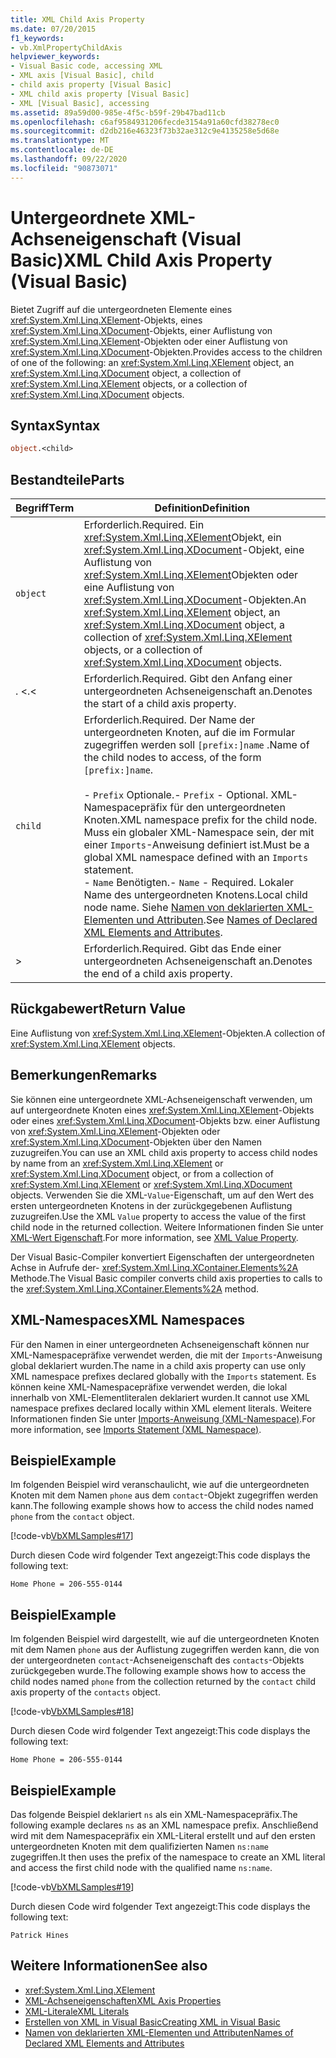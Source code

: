 ```yaml
---
title: XML Child Axis Property
ms.date: 07/20/2015
f1_keywords:
- vb.XmlPropertyChildAxis
helpviewer_keywords:
- Visual Basic code, accessing XML
- XML axis [Visual Basic], child
- child axis property [Visual Basic]
- XML child axis property [Visual Basic]
- XML [Visual Basic], accessing
ms.assetid: 89a59d00-985e-4f5c-b59f-29b47bad11cb
ms.openlocfilehash: c6af9584931206fecde3154a91a60cfd38278ec0
ms.sourcegitcommit: d2db216e46323f73b32ae312c9e4135258e5d68e
ms.translationtype: MT
ms.contentlocale: de-DE
ms.lasthandoff: 09/22/2020
ms.locfileid: "90873071"
---
```

# <a name="xml-child-axis-property-visual-basic"></a><span data-ttu-id="56c6c-102">Untergeordnete XML-Achseneigenschaft (Visual Basic)</span><span class="sxs-lookup"><span data-stu-id="56c6c-102">XML Child Axis Property (Visual Basic)</span></span>

<span data-ttu-id="56c6c-103">Bietet Zugriff auf die untergeordneten Elemente eines <xref:System.Xml.Linq.XElement>-Objekts, eines <xref:System.Xml.Linq.XDocument>-Objekts, einer Auflistung von <xref:System.Xml.Linq.XElement>-Objekten oder einer Auflistung von <xref:System.Xml.Linq.XDocument>-Objekten.</span><span class="sxs-lookup"><span data-stu-id="56c6c-103">Provides access to the children of one of the following: an <xref:System.Xml.Linq.XElement> object, an <xref:System.Xml.Linq.XDocument> object, a collection of <xref:System.Xml.Linq.XElement> objects, or a collection of <xref:System.Xml.Linq.XDocument> objects.</span></span>  
  
## <a name="syntax"></a><span data-ttu-id="56c6c-104">Syntax</span><span class="sxs-lookup"><span data-stu-id="56c6c-104">Syntax</span></span>  
  
```vb  
object.<child>  
```  
  
## <a name="parts"></a><span data-ttu-id="56c6c-105">Bestandteile</span><span class="sxs-lookup"><span data-stu-id="56c6c-105">Parts</span></span>  
  
|<span data-ttu-id="56c6c-106">Begriff</span><span class="sxs-lookup"><span data-stu-id="56c6c-106">Term</span></span>|<span data-ttu-id="56c6c-107">Definition</span><span class="sxs-lookup"><span data-stu-id="56c6c-107">Definition</span></span>|  
|---|---|  
|`object`|<span data-ttu-id="56c6c-108">Erforderlich.</span><span class="sxs-lookup"><span data-stu-id="56c6c-108">Required.</span></span> <span data-ttu-id="56c6c-109">Ein <xref:System.Xml.Linq.XElement>Objekt, ein <xref:System.Xml.Linq.XDocument>-Objekt, eine Auflistung von <xref:System.Xml.Linq.XElement>Objekten oder eine Auflistung von <xref:System.Xml.Linq.XDocument>-Objekten.</span><span class="sxs-lookup"><span data-stu-id="56c6c-109">An <xref:System.Xml.Linq.XElement> object, an <xref:System.Xml.Linq.XDocument> object, a collection of <xref:System.Xml.Linq.XElement> objects, or a collection of <xref:System.Xml.Linq.XDocument> objects.</span></span>|  
|<span data-ttu-id="56c6c-110">. <</span><span class="sxs-lookup"><span data-stu-id="56c6c-110">.<</span></span>|<span data-ttu-id="56c6c-111">Erforderlich.</span><span class="sxs-lookup"><span data-stu-id="56c6c-111">Required.</span></span> <span data-ttu-id="56c6c-112">Gibt den Anfang einer untergeordneten Achseneigenschaft an.</span><span class="sxs-lookup"><span data-stu-id="56c6c-112">Denotes the start of a child axis property.</span></span>|  
|`child`|<span data-ttu-id="56c6c-113">Erforderlich.</span><span class="sxs-lookup"><span data-stu-id="56c6c-113">Required.</span></span> <span data-ttu-id="56c6c-114">Der Name der untergeordneten Knoten, auf die im Formular zugegriffen werden soll `[prefix:]name` .</span><span class="sxs-lookup"><span data-stu-id="56c6c-114">Name of the child nodes to access, of the form `[prefix:]name`.</span></span><br /><br /> <span data-ttu-id="56c6c-115">-   `Prefix` Optionale.</span><span class="sxs-lookup"><span data-stu-id="56c6c-115">-   `Prefix` - Optional.</span></span> <span data-ttu-id="56c6c-116"> XML-Namespacepräfix für den untergeordneten Knoten.</span><span class="sxs-lookup"><span data-stu-id="56c6c-116">XML namespace prefix for the child node.</span></span> <span data-ttu-id="56c6c-117">Muss ein globaler XML-Namespace sein, der mit einer `Imports`-Anweisung definiert ist.</span><span class="sxs-lookup"><span data-stu-id="56c6c-117">Must be a global XML namespace defined with an `Imports` statement.</span></span><br /><span data-ttu-id="56c6c-118">-   `Name` Benötigten.</span><span class="sxs-lookup"><span data-stu-id="56c6c-118">-   `Name` - Required.</span></span> <span data-ttu-id="56c6c-119">Lokaler Name des untergeordneten Knotens.</span><span class="sxs-lookup"><span data-stu-id="56c6c-119">Local child node name.</span></span> <span data-ttu-id="56c6c-120">Siehe [Namen von deklarierten XML-Elementen und Attributen](../../programming-guide/language-features/xml/names-of-declared-xml-elements-and-attributes.md).</span><span class="sxs-lookup"><span data-stu-id="56c6c-120">See [Names of Declared XML Elements and Attributes](../../programming-guide/language-features/xml/names-of-declared-xml-elements-and-attributes.md).</span></span>|  
|>|<span data-ttu-id="56c6c-121">Erforderlich.</span><span class="sxs-lookup"><span data-stu-id="56c6c-121">Required.</span></span> <span data-ttu-id="56c6c-122">Gibt das Ende einer untergeordneten Achseneigenschaft an.</span><span class="sxs-lookup"><span data-stu-id="56c6c-122">Denotes the end of a child axis property.</span></span>|  
  
## <a name="return-value"></a><span data-ttu-id="56c6c-123">Rückgabewert</span><span class="sxs-lookup"><span data-stu-id="56c6c-123">Return Value</span></span>  

 <span data-ttu-id="56c6c-124">Eine Auflistung von <xref:System.Xml.Linq.XElement>-Objekten.</span><span class="sxs-lookup"><span data-stu-id="56c6c-124">A collection of <xref:System.Xml.Linq.XElement> objects.</span></span>  
  
## <a name="remarks"></a><span data-ttu-id="56c6c-125">Bemerkungen</span><span class="sxs-lookup"><span data-stu-id="56c6c-125">Remarks</span></span>  

 <span data-ttu-id="56c6c-126">Sie können eine untergeordnete XML-Achseneigenschaft verwenden, um auf untergeordnete Knoten eines <xref:System.Xml.Linq.XElement>-Objekts oder eines <xref:System.Xml.Linq.XDocument>-Objekts bzw. einer Auflistung von <xref:System.Xml.Linq.XElement>-Objekten oder <xref:System.Xml.Linq.XDocument>-Objekten über den Namen zuzugreifen.</span><span class="sxs-lookup"><span data-stu-id="56c6c-126">You can use an XML child axis property to access child nodes by name from an <xref:System.Xml.Linq.XElement> or <xref:System.Xml.Linq.XDocument> object, or from a collection of <xref:System.Xml.Linq.XElement> or <xref:System.Xml.Linq.XDocument> objects.</span></span> <span data-ttu-id="56c6c-127">Verwenden Sie die XML-`Value`-Eigenschaft, um auf den Wert des ersten untergeordneten Knotens in der zurückgegebenen Auflistung zuzugreifen.</span><span class="sxs-lookup"><span data-stu-id="56c6c-127">Use the XML `Value` property to access the value of the first child node in the returned collection.</span></span> <span data-ttu-id="56c6c-128">Weitere Informationen finden Sie unter [XML-Wert Eigenschaft](xml-value-property.md).</span><span class="sxs-lookup"><span data-stu-id="56c6c-128">For more information, see [XML Value Property](xml-value-property.md).</span></span>  
  
 <span data-ttu-id="56c6c-129">Der Visual Basic-Compiler konvertiert Eigenschaften der untergeordneten Achse in Aufrufe der- <xref:System.Xml.Linq.XContainer.Elements%2A> Methode.</span><span class="sxs-lookup"><span data-stu-id="56c6c-129">The Visual Basic compiler converts child axis properties to calls to the <xref:System.Xml.Linq.XContainer.Elements%2A> method.</span></span>  
  
## <a name="xml-namespaces"></a><span data-ttu-id="56c6c-130">XML-Namespaces</span><span class="sxs-lookup"><span data-stu-id="56c6c-130">XML Namespaces</span></span>  

 <span data-ttu-id="56c6c-131">Für den Namen in einer untergeordneten Achseneigenschaft können nur XML-Namespacepräfixe verwendet werden, die mit der `Imports`-Anweisung global deklariert wurden.</span><span class="sxs-lookup"><span data-stu-id="56c6c-131">The name in a child axis property can use only XML namespace prefixes declared globally with the `Imports` statement.</span></span> <span data-ttu-id="56c6c-132">Es können keine XML-Namespacepräfixe verwendet werden, die lokal innerhalb von XML-Elementliteralen deklariert wurden.</span><span class="sxs-lookup"><span data-stu-id="56c6c-132">It cannot use XML namespace prefixes declared locally within XML element literals.</span></span> <span data-ttu-id="56c6c-133">Weitere Informationen finden Sie unter [Imports-Anweisung (XML-Namespace)](../statements/imports-statement-xml-namespace.md).</span><span class="sxs-lookup"><span data-stu-id="56c6c-133">For more information, see [Imports Statement (XML Namespace)](../statements/imports-statement-xml-namespace.md).</span></span>  
  
## <a name="example"></a><span data-ttu-id="56c6c-134">Beispiel</span><span class="sxs-lookup"><span data-stu-id="56c6c-134">Example</span></span>  

 <span data-ttu-id="56c6c-135">Im folgenden Beispiel wird veranschaulicht, wie auf die untergeordneten Knoten mit dem Namen `phone` aus dem `contact`-Objekt zugegriffen werden kann.</span><span class="sxs-lookup"><span data-stu-id="56c6c-135">The following example shows how to access the child nodes named `phone` from the `contact` object.</span></span>  
  
 [!code-vb[VbXMLSamples#17](~/samples/snippets/visualbasic/VS_Snippets_VBCSharp/VbXMLSamples/VB/XMLSamples7.vb#17)]  
  
 <span data-ttu-id="56c6c-136">Durch diesen Code wird folgender Text angezeigt:</span><span class="sxs-lookup"><span data-stu-id="56c6c-136">This code displays the following text:</span></span>  
  
 `Home Phone = 206-555-0144`  
  
## <a name="example"></a><span data-ttu-id="56c6c-137">Beispiel</span><span class="sxs-lookup"><span data-stu-id="56c6c-137">Example</span></span>  

 <span data-ttu-id="56c6c-138">Im folgenden Beispiel wird dargestellt, wie auf die untergeordneten Knoten mit dem Namen `phone` aus der Auflistung zugegriffen werden kann, die von der untergeordneten `contact`-Achseneigenschaft des `contacts`-Objekts zurückgegeben wurde.</span><span class="sxs-lookup"><span data-stu-id="56c6c-138">The following example shows how to access the child nodes named `phone` from the collection returned by the `contact` child axis property of the `contacts` object.</span></span>  
  
 [!code-vb[VbXMLSamples#18](~/samples/snippets/visualbasic/VS_Snippets_VBCSharp/VbXMLSamples/VB/XMLSamples7.vb#18)]  
  
 <span data-ttu-id="56c6c-139">Durch diesen Code wird folgender Text angezeigt:</span><span class="sxs-lookup"><span data-stu-id="56c6c-139">This code displays the following text:</span></span>  
  
 `Home Phone = 206-555-0144`  
  
## <a name="example"></a><span data-ttu-id="56c6c-140">Beispiel</span><span class="sxs-lookup"><span data-stu-id="56c6c-140">Example</span></span>  

 <span data-ttu-id="56c6c-141">Das folgende Beispiel deklariert `ns` als ein XML-Namespacepräfix.</span><span class="sxs-lookup"><span data-stu-id="56c6c-141">The following example declares `ns` as an XML namespace prefix.</span></span> <span data-ttu-id="56c6c-142">Anschließend wird mit dem Namespacepräfix ein XML-Literal erstellt und auf den ersten untergeordneten Knoten mit dem qualifizierten Namen `ns:name` zugegriffen.</span><span class="sxs-lookup"><span data-stu-id="56c6c-142">It then uses the prefix of the namespace to create an XML literal and access the first child node with the qualified name `ns:name`.</span></span>  
  
 [!code-vb[VbXMLSamples#19](~/samples/snippets/visualbasic/VS_Snippets_VBCSharp/VbXMLSamples/VB/XMLSamples8.vb#19)]  
  
 <span data-ttu-id="56c6c-143">Durch diesen Code wird folgender Text angezeigt:</span><span class="sxs-lookup"><span data-stu-id="56c6c-143">This code displays the following text:</span></span>  
  
 `Patrick Hines`  
  
## <a name="see-also"></a><span data-ttu-id="56c6c-144">Weitere Informationen</span><span class="sxs-lookup"><span data-stu-id="56c6c-144">See also</span></span>

- <xref:System.Xml.Linq.XElement>
- [<span data-ttu-id="56c6c-145">XML-Achseneigenschaften</span><span class="sxs-lookup"><span data-stu-id="56c6c-145">XML Axis Properties</span></span>](index.md)
- [<span data-ttu-id="56c6c-146">XML-Literale</span><span class="sxs-lookup"><span data-stu-id="56c6c-146">XML Literals</span></span>](../xml-literals/index.md)
- [<span data-ttu-id="56c6c-147">Erstellen von XML in Visual Basic</span><span class="sxs-lookup"><span data-stu-id="56c6c-147">Creating XML in Visual Basic</span></span>](../../programming-guide/language-features/xml/creating-xml.md)
- [<span data-ttu-id="56c6c-148">Namen von deklarierten XML-Elementen und Attributen</span><span class="sxs-lookup"><span data-stu-id="56c6c-148">Names of Declared XML Elements and Attributes</span></span>](../../programming-guide/language-features/xml/names-of-declared-xml-elements-and-attributes.md)
